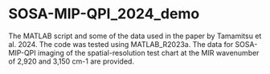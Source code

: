 # SOSA-MIP-QPI_2024_demo
The MATLAB script and some of the data used in the paper by Tamamitsu et al. 2024. The code was tested using MATLAB_R2023a.
The data for SOSA-MIP-QPI imaging of the spatial-resolution test chart at the MIR wavenumber of 2,920 and 3,150 cm-1 are provided.
